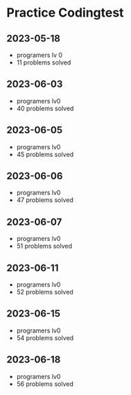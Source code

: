 # Practice Codingtest
## 2023-05-18
* programers lv 0
* 11 problems solved

## 2023-06-03
* programers lv0
* 40 problems solved

## 2023-06-05
* programers lv0
* 45 problems solved

## 2023-06-06
* programers lv0
* 47 problems solved

## 2023-06-07
* programers lv0
* 51 problems solved

## 2023-06-11
* programers lv0
* 52 problems solved

## 2023-06-15
* programers lv0
* 54 problems solved

## 2023-06-18
* programers lv0
* 56 problems solved
